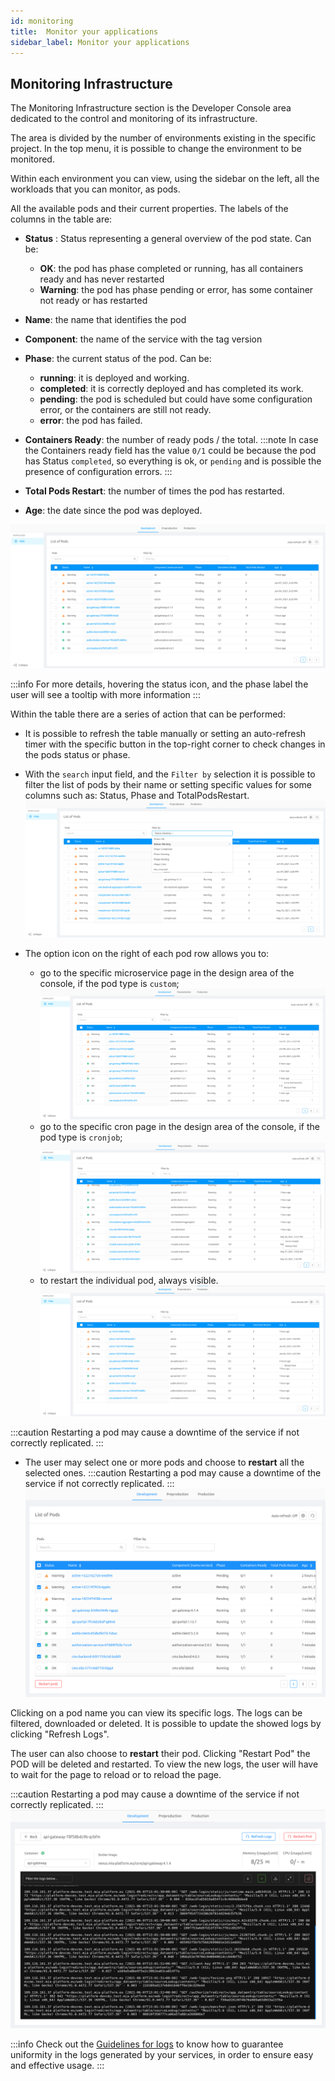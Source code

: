 ```yaml
---
id: monitoring
title:  Monitor your applications
sidebar_label: Monitor your applications
---
```

## Monitoring Infrastructure

The Monitoring Infrastructure section is the Developer Console area dedicated to the control and monitoring of its infrastructure.

The area is divided by the number of environments existing in the specific project. In the top menu, it is possible to change the environment to be monitored.

Within each environment you can view, using the sidebar on the left, all the workloads that you can monitor, as pods.

All the available pods and their current properties.
The labels of the columns in the table are:
* **Status** : Status representing a general overview of the pod state. Can be:
  * **OK**: the pod has phase completed or running, has all containers ready and has never restarted
  * **Warning**: the pod has phase pending or error, has some container not ready or has restarted
* **Name**: the name that identifies the pod
* **Component**: the name of the service with the tag version
* **Phase**: the current status of the pod. Can be:
    * **running**: it is deployed and working.
    * **completed**: it is correctly deployed and has completed its work.
    * **pending**: the pod is scheduled but could have some configuration error, or the containers are still not ready.
    * **error**: the pod has failed.
* **Containers Ready**: the number of ready pods / the total.
:::note
In case the Containers ready field has the value `0/1` could be because the pod has Status `completed`, so everything is ok, or `pending` and is possible the presence of configuration errors.
:::

* **Total Pods Restart**: the number of times the pod has restarted.
* **Age**: the date since the pod was deployed.

![list_of_pods](img/list_of_pods.png)

:::info
For more details, hovering the status icon, and the phase label the user will see a tooltip with more information 
:::

Within the table there are a series of action that can be performed:
- It is possible to refresh the table manually or setting an auto-refresh timer with the specific button in the top-right corner to check changes in the pods status or phase.
- With the `search` input field, and the `Filter by` selection it is possible to filter the list of pods by their name or setting specific values for some columns such as: Status, Phase and TotalPodsRestart.
![filter_pods](img/filter.png)
  
- The option icon on the right of each pod row allows you to:
  - go to the specific microservice page in the design area of the console, if the pod type is `custom`;
    ![burger_menu_ms](img/burger_menu_ms.png)
  - go to the specific cron page in the design area of the console, if the pod type is `cronjob`;
    ![burger_menu_cron](img/burger_menu_cron.png)
  - to restart the individual pod, always visible.
    ![burger_menu_cron](img/burger_menu_restart.png)


:::caution
Restarting a pod may cause a downtime of the service if not correctly replicated.
:::

- The user may select one or more pods and choose to **restart** all the selected ones. 
  :::caution
    Restarting a pod may cause a downtime of the service if not correctly replicated. 
  :::
  ![multiselect](img/multiselect.png)
  
Clicking on a pod name you can view its specific logs. The logs can be filtered, downloaded or deleted. It is possible to update the showed logs by clicking "Refresh Logs".

The user can also choose to **restart** their pod. Clicking "Restart Pod" the POD will be deleted and restarted. To view the new logs, the user will have to wait for the page to reload or to reload the page.

:::caution
Restarting a pod may cause a downtime of the service if not correctly replicated.
:::
![detail_pod](img/detail_pod.png)



:::info
Check out the [Guidelines for logs](../../getting_started/monitoring-dashboard/dev_ops_guide/log) to know how to guarantee uniformity in the logs generated by your services, in order to ensure easy and effective usage.
:::
